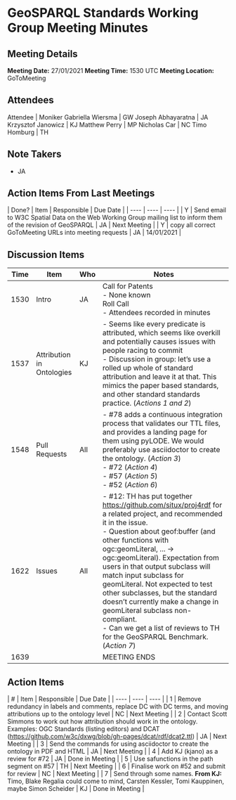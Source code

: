 # GeoSPARQL Standards Working Group Meeting Minutes
## Meeting Details
**Meeting Date:** 27/01/2021
**Meeting Time:** 1530 UTC
**Meeting Location:** GoToMeeting  

## Attendees
Attendee | Moniker
Gabriella Wiersma | GW
Joseph Abhayaratna | JA
Krzysztof Janowicz | KJ
Matthew Perry | MP
Nicholas Car | NC
Timo Homburg | TH

## Note Takers
- JA

## Action Items From Last Meetings
| Done? | Item | Responsible | Due Date |
| ---- | ---- | ---- |
| Y | Send email to W3C Spatial Data on the Web Working Group mailing list to inform them of the revision of GeoSPARQL | JA | Next Meeting |
| Y | copy all correct GoToMeeting URLs into meeting requests | JA | 14/01/2021 |

## Discussion Items
Time | Item | Who | Notes |
---- | ---- | ---- | ---- |
1530 | Intro | JA | Call for Patents <BR/> - None known <BR/> Roll Call <BR/> - Attendees recorded in minutes |
1537 | Attribution in Ontologies | KJ | - Seems like every predicate is attributed, which seems like overkill and potentially causes issues with people racing to commit <BR/> - Discussion in group: let’s use a rolled up whole of standard attribution and leave it at that. This mimics the paper based standards, and other standard standards practice. (*Actions 1 and 2*) |
1548 | Pull Requests | All | - #78 adds a continuous integration process that validates our TTL files, and provides a landing page for them using pyLODE. We would preferably use asciidoctor to create the ontology. (*Action 3*) <BR/> - #72 (*Action 4*) <BR/> - #57 (*Action 5*) <BR/> - #52 (*Action 6*) |
1622 | Issues | All | - #12: TH has put together https://github.com/situx/proj4rdf for a related project, and recommended it in the issue. <BR/> - Question about geof:buffer (and other functions with ogc:geomLiteral, ... -> ogc:geomLiteral). Expectation from users in that output subclass will match input subclass for geomLiteral. Not expected to test other subclasses, but the standard doesn’t currently make a change in geomLiteral subclass non-compliant. <BR/> - Can we get a list of reviews to TH for the GeoSPARQL Benchmark. (*Action 7*) |
1639 | | | MEETING ENDS |

## Action Items
| # | Item | Responsible | Due Date |
| ---- | ---- | ---- |
| 1 | Remove redundancy in labels and comments, replace DC with DC terms, and moving attributions up to the ontology level | NC | Next Meeting |
| 2 | Contact Scott Simmons to work out how attribution should work in the ontology. Examples: OGC Standards (listing editors) and DCAT (https://github.com/w3c/dxwg/blob/gh-pages/dcat/rdf/dcat2.ttl) | JA | Next Meeting |
| 3 | Send the commands for using asciidoctor to create the ontology in PDF and HTML | JA | Next Meeting |
| 4 | Add KJ (kjano) as a review for #72 | JA | Done in Meeting |
| 5 | Use safunctions in the path segment on #57 | TH | Next Meeting |
| 6 | Finalise work on #52 and submit for review | NC | Next Meeting |
| 7 | Send through some names. **From KJ:** Timo, Blake Regalia could come to mind, Carsten Kessler, Tomi Kauppinen, maybe Simon Scheider | KJ | Done in Meeting |
